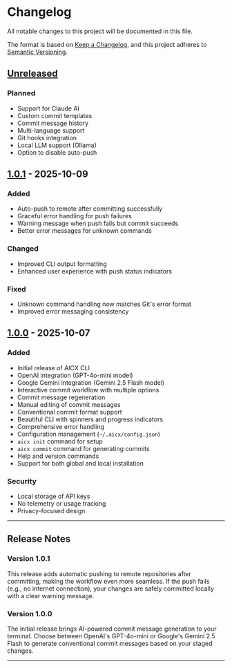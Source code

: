 # Changelog

All notable changes to this project will be documented in this file.

The format is based on [Keep a Changelog](https://keepachangelog.com/en/1.0.0/),
and this project adheres to [Semantic Versioning](https://semver.org/spec/v2.0.0.html).

## [Unreleased]

### Planned
- Support for Claude AI
- Custom commit templates
- Commit message history
- Multi-language support
- Git hooks integration
- Local LLM support (Ollama)
- Option to disable auto-push

## [1.0.1] - 2025-10-09

### Added
- Auto-push to remote after committing successfully
- Graceful error handling for push failures
- Warning message when push fails but commit succeeds
- Better error messages for unknown commands

### Changed
- Improved CLI output formatting
- Enhanced user experience with push status indicators

### Fixed
- Unknown command handling now matches Git's error format
- Improved error messaging consistency

## [1.0.0] - 2025-10-07

### Added
- Initial release of AICX CLI
- OpenAI integration (GPT-4o-mini model)
- Google Gemini integration (Gemini 2.5 Flash model)
- Interactive commit workflow with multiple options
- Commit message regeneration
- Manual editing of commit messages
- Conventional commit format support
- Beautiful CLI with spinners and progress indicators
- Comprehensive error handling
- Configuration management (`~/.aicx/config.json`)
- `aicx init` command for setup
- `aicx commit` command for generating commits
- Help and version commands
- Support for both global and local installation

### Security
- Local storage of API keys
- No telemetry or usage tracking
- Privacy-focused design

---

## Release Notes

### Version 1.0.1
This release adds automatic pushing to remote repositories after committing, making the workflow even more seamless. If the push fails (e.g., no internet connection), your changes are safely committed locally with a clear warning message.

### Version 1.0.0
The initial release brings AI-powered commit message generation to your terminal. Choose between OpenAI's GPT-4o-mini or Google's Gemini 2.5 Flash to generate conventional commit messages based on your staged changes.

---

[Unreleased]: https://github.com/rajbodhak/aicx/compare/v1.0.1...HEAD
[1.0.1]: https://github.com/rajbodhak/aicx/compare/v1.0.0...v1.0.1
[1.0.0]: https://github.com/rajbodhak/aicx/releases/tag/v1.0.0